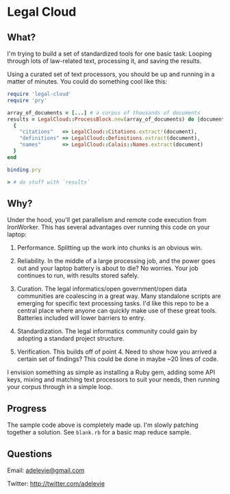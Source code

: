 # Legal Cloud

## What?

I'm trying to build a set of standardized tools for one basic task: Looping through lots of law-related text, processing it, and saving the results.

Using a curated set of text processors, you should be up and running in a matter of minutes. You could do something cool like this:

```ruby
require 'legal-cloud'
require 'pry'

array_of_documents = [...] # a corpus of thousands of documents
results = LegalCloud::ProcessBlock.new(array_of_documents) do |document|
  {
    "citations"   => LegalCloud::Citations.extract!(document),
    "definitions" => LegalCloud::Definitions.extract(document),
    "names"       => LegalCloud::Calais::Names.extract(document)
  }
end

binding.pry

> # do stuff with `results`
```

## Why?

Under the hood, you'll get parallelism and remote code execution from IronWorker. This has several advantages over running this code on your laptop:

1. Performance. Splitting up the work into chunks is an obvious win.

2. Reliability. In the middle of a large processing job, and the power goes out and your laptop battery is about to die? No worries. Your job continues to run, with results stored safely.

3. Curation. The legal informatics/open government/open data communities are coalescing in a great way. Many standalone scripts are emerging for specific text processing tasks. I'd like this repo to be a central place where anyone can quickly make use of these great tools. Batteries included will lower barriers to entry.

4. Standardization. The legal informatics community could gain by adopting a standard project structure.

5. Verification. This builds off of point 4. Need to show how you arrived a certain set of findings? This could be done in maybe ~20 lines of code. 

I envision something as simple as installing a Ruby gem, adding some API keys, mixing and matching text processors to suit your needs, then running your corpus through in a simple loop.

## Progress

The sample code above is completely made up. I'm slowly patching together a solution. See `blank.rb` for a basic map reduce sample.

## Questions

Email: adelevie@gmail.com

Twitter: http://twitter.com/adelevie